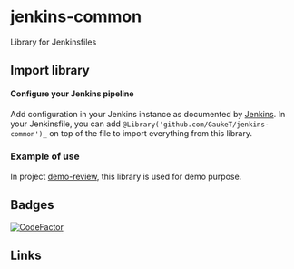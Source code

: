 # jenkins-common
Library for Jenkinsfiles

## Import library
#### Configure your Jenkins pipeline 
Add configuration in your Jenkins instance as documented by [Jenkins](https://jenkins.io/doc/book/pipeline/shared-libraries/).
In your Jenkinsfile, you can add ```@Library('github.com/GaukeT/jenkins-common')_``` on top of the file to import everything from this library.

### Example of use
In project [demo-review](https://github.com/GaukeT/demo-review/blob/master/Jenkinsfile), this library is used for demo purpose.

## Badges
[![CodeFactor](https://www.codefactor.io/repository/github/gauket/jenkins-common/badge)](https://www.codefactor.io/repository/github/gauket/jenkins-common)

## Links
